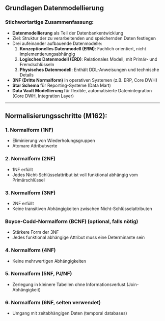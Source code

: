 ## Grundlagen Datenmodellierung

### Stichwortartige Zusammenfassung:
- **Datenmodellierung** als Teil der Datenbankentwicklung
- Ziel: Struktur der zu verarbeitenden und speichernden Daten festlegen
- Drei aufeinander aufbauende Datenmodelle:
  1. **Konzeptionelles Datenmodell (ERM)**: Fachlich orientiert, nicht implementierungsabhängig
  2. **Logisches Datenmodell (ERD)**: Relationales Modell, mit Primär- und Fremdschlüsseln
  3. **Physisches Datenmodell**: Enthält DDL-Anweisungen und technische Details
- **3NF (Dritte Normalform)** in operativen Systemen (z.B. ERP, Core DWH)
- **Star Schema** für Reporting-Systeme (Data Mart)
- **Data Vault Modellierung** für flexible, automatisierte Datenintegration (Core DWH, Integration Layer)

---

## Normalisierungsschritte (M162):

### 1. Normalform (1NF)
- Eliminierung von Wiederholungsgruppen
- Atomare Attributwerte

### 2. Normalform (2NF)
- 1NF erfüllt
- Jedes Nicht-Schlüsselattribut ist voll funktional abhängig vom Primärschlüssel

### 3. Normalform (3NF)
- 2NF erfüllt
- Keine transitiven Abhängigkeiten zwischen Nicht-Schlüsselattributen

### Boyce-Codd-Normalform (BCNF) (optional, falls nötig)
- Stärkere Form der 3NF
- Jedes funktional abhängige Attribut muss eine Determinante sein

### 4. Normalform (4NF)
- Keine mehrwertigen Abhängigkeiten

### 5. Normalform (5NF, PJ/NF)
- Zerlegung in kleinere Tabellen ohne Informationsverlust (Join-Abhängigkeit)

### 6. Normalform (6NF, selten verwendet)
- Umgang mit zeitabhängigen Daten (temporal databases)

